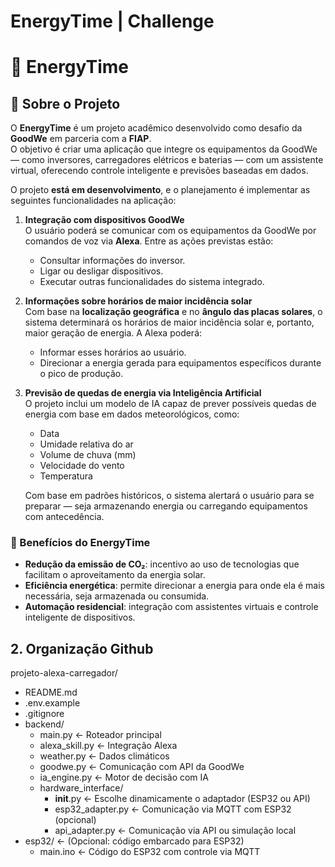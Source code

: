 # EnergyTime | Challenge

# 📌 EnergyTime

## 🚀 Sobre o Projeto

O **EnergyTime** é um projeto acadêmico desenvolvido como desafio da **GoodWe** em parceria com a **FIAP**.  
O objetivo é criar uma aplicação que integre os equipamentos da GoodWe — como inversores, carregadores elétricos e baterias — com um assistente virtual, oferecendo controle inteligente e previsões baseadas em dados.  

O projeto **está em desenvolvimento**, e o planejamento é implementar as seguintes funcionalidades na aplicação:

1. **Integração com dispositivos GoodWe**  
   O usuário poderá se comunicar com os equipamentos da GoodWe por comandos de voz via **Alexa**. Entre as ações previstas estão:  
   - Consultar informações do inversor.  
   - Ligar ou desligar dispositivos.  
   - Executar outras funcionalidades do sistema integrado.  

2. **Informações sobre horários de maior incidência solar**  
   Com base na **localização geográfica** e no **ângulo das placas solares**, o sistema determinará os horários de maior incidência solar e, portanto, maior geração de energia. A Alexa poderá:  
   - Informar esses horários ao usuário.  
   - Direcionar a energia gerada para equipamentos específicos durante o pico de produção.  

3. **Previsão de quedas de energia via Inteligência Artificial**  
   O projeto inclui um modelo de IA capaz de prever possíveis quedas de energia com base em dados meteorológicos, como:  
   - Data  
   - Umidade relativa do ar  
   - Volume de chuva (mm)  
   - Velocidade do vento  
   - Temperatura  

   Com base em padrões históricos, o sistema alertará o usuário para se preparar — seja armazenando energia ou carregando equipamentos com antecedência.  

### 🌱 Benefícios do EnergyTime
- **Redução da emissão de CO₂**: incentivo ao uso de tecnologias que facilitam o aproveitamento da energia solar.  
- **Eficiência energética**: permite direcionar a energia para onde ela é mais necessária, seja armazenada ou consumida.  
- **Automação residencial**: integração com assistentes virtuais e controle inteligente de dispositivos.  


## 2. Organização Github

projeto-alexa-carregador/
- README.md
- .env.example
- .gitignore
- backend/
  - main.py ← Roteador principal
  - alexa_skill.py ← Integração Alexa
  - weather.py ← Dados climáticos
  - goodwe.py ← Comunicação com API da GoodWe
  - ia_engine.py ← Motor de decisão com IA
  - hardware_interface/
    - __init__.py ← Escolhe dinamicamente o adaptador (ESP32 ou API)
    - esp32_adapter.py ← Comunicação via MQTT com ESP32 (opcional)
    - api_adapter.py ← Comunicação via API ou simulação local
- esp32/ ← (Opcional: código embarcado para ESP32)
  - main.ino ← Código do ESP32 com controle via MQTT

